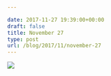 ```yaml
---

date: 2017-11-27 19:39:00+00:00
draft: false
title: November 27
type: post
url: /blog/2017/11/november-27
---
```




  
   ![](/images/2017-11-27-201711november-27/IMG_2908.jpg)

  


